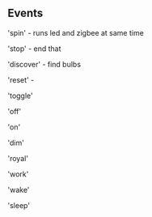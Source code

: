 ## Events

'spin' - runs led and zigbee at same time

'stop' - end that

'discover' - find bulbs

'reset' -

'toggle'

'off'

'on'

'dim'

'royal'

'work'

'wake'

'sleep'
